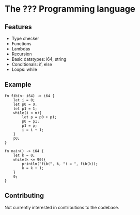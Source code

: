 # The ??? Programming language

## Features

- Type checker
- Functions
- Lambdas
- Recursion
- Basic datatypes: i64, string
- Conditionals: if, else
- Loops: while

## Example

```
fn fib(n: i64) -> i64 {
	let i = 0;
	let p0 = 0;
	let p1 = 1;
	while(i < n){
		let p = p0 + p1;
		p0 = p1;
		p1 = p;
		i = i + 1;
	}
	p0;
}

fn main() -> i64 {
    let k = 0;
    while(k <= 90){
        println("fib(", k, ") = ", fib(k));
        k = k + 1;
    }
	0;
}

```

## Contributing

Not currently interested in contributions to the codebase.